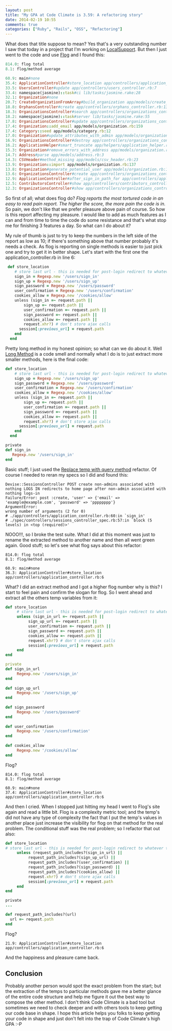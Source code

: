 ```yaml
---
layout: post
title: "My GPA at Code Climate is 3.59: A refactoring story"
date: 2014-02-19 10:55
comments: true
categories: ["Ruby", "Rails", "OSS", "Refactoring"]
---
```


What does that title suppose to mean? Yes that's a very outstanding number I saw that today in a project that I'm working on [LocalSupport](http://github.com/tansaku/LocalSupport). But then I just went to the code and use [Flog](https://github.com/seattlerb/flog) and I found this: 

```ruby
814.0: flog total
8.1: flog/method average

60.9: main#none
35.4: ApplicationController#store_location app/controllers/application_controller.rb:6
33.5: UsersController#update app/controllers/users_controller.rb:7
33.4: namespace(jasmine)::task#ci lib/tasks/jasmine.rake:28
32.1: Organization#none
20.7: CreateOrganizationFromArray#build_organization app/models/create_organization_from_array.rb:40
18.8: OrphansController#create app/controllers/orphans_controller.rb:13
18.3: OrganizationsController#search app/controllers/organizations_controller.rb:7
18.2: namespace(jasmine)::task#server lib/tasks/jasmine.rake:55
17.8: OrganizationsController#update app/controllers/organizations_controller.rb:69
17.4: Organization::add_email app/models/organization.rb:159
17.4: Category::seed app/models/category.rb:12
17.0: Organization#update_attributes_with_admin app/models/organization.rb:50
16.9: OrganizationsController#destroy app/controllers/organizations_controller.rb:82
16.2: ApplicationHelper#smart_truncate app/helpers/application_helper.rb:3
15.3: Organization#remove_errors_with_address app/models/organization.rb:192
14.7: Address#parse app/models/address.rb:3
14.3: CSVHeader#method_missing app/models/csv_header.rb:23
13.9: Organization::import app/models/organization.rb:137
13.8: Organization#generate_potential_user app/models/organization.rb:175
13.6: OrganizationsController#create app/controllers/organizations_controller.rb:51
12.9: ApplicationController#after_sign_in_path_for app/controllers/application_controller.rb:24
12.5: ContributorsController#show app/controllers/contributors_controller.rb:6
12.3: OrganizationsController#show app/controllers/organizations_controller.rb:29
```

So first of all; what does flog do? *Flog reports the most tortured code in an easy to read pain report. The higher the score, the more pain the code is in.* So pain, we don't like that we prefer pleasure above pain of course. So how is this report affecting my pleasure. I would like to add as much features as I can and from time to time the code do some resistance and that's what stop me for finishing 3 features a day. So what can I do about it?

My rule of thumb is just to try to keep the numbers in the left side of the report as low as 10; if there's something above that number probably it's needs a check. As flog is reporting on single methods is easier to just pick one and try to get it in better shape. Let's start with the first one the application_controller.rb in line 6: 

```ruby
 def store_location
    # store last url - this is needed for post-login redirect to whatever the user last visited.
    sign_in = Regexp.new '/users/sign_in'
    sign_up = Regexp.new '/users/sign_up'
    sign_password = Regexp.new '/users/password'
    user_confirmation = Regexp.new '/users/confirmation'
    cookies_allow = Regexp.new '/cookies/allow'
    unless (sign_in =~ request.path ||
        sign_up =~ request.path ||
        user_confirmation =~ request.path ||
        sign_password =~ request.path ||
        cookies_allow =~ request.path ||
        request.xhr?) # don't store ajax calls
      session[:previous_url] = request.path
    end
  end
```

Pretty long method in my honest opinion; so what can we do about it. Well [Long Method](http://sourcemaking.com/refactoring/long-method) is a code smell and normally what I do is to just extract more smaller methods, here is the final code: 

```ruby
def store_location
    # store last url - this is needed for post-login redirect to whatever the user last visited.
    sign_up = Regexp.new '/users/sign_up'
    sign_password = Regexp.new '/users/password'
    user_confirmation = Regexp.new '/users/confirmation'
    cookies_allow = Regexp.new '/cookies/allow'
    unless (sign_in =~ request.path ||
        sign_up =~ request.path ||
        user_confirmation =~ request.path ||
        sign_password =~ request.path ||
        cookies_allow =~ request.path ||
        request.xhr?) # don't store ajax calls
      session[:previous_url] = request.path
    end
  end

private 
def sign_in
   Regexp.new '/users/sign_in'
end
```

Basic stuff; I just used the [Replace temp with query method](http://sourcemaking.com/refactoring/replace-temp-with-query) refactor. Of course I needed to reran my specs so I did and found this: 

```
Devise::SessionsController POST create non-admins associated with nothing LOGS IN redirects to home page after non-admin associated with nothing logs-in
Failure/Error: post :create, 'user' => {'email' => 'example@example.com', 'password' => 'pppppppp'}
ArgumentError:
wrong number of arguments (2 for 0)
# ./app/controllers/application_controller.rb:60:in `sign_in'
# ./spec/controllers/sessions_controller_spec.rb:57:in `block (5 levels) in <top (required)>'

```

NOOO!!!, so I broke the test suite. What I did at this moment was just to rename the extracted method to another name and then all went green again. Good stuff; so let's see what flog says about this refactor: 

```
814.0: flog total
8.1: flog/method average

60.9: main#none
36.3: ApplicationController#store_location app/controllers/application_controller.rb:6
```

What? I did an extract method and I got a higher flog number why is this? I start to feel pain and confirm the slogan for flog. So I went ahead and extract all the others temp variables from it: 

```ruby
def store_location
     # store last url - this is needed for post-login redirect to whatever the user last visited.
     unless (sign_in_url =~ request.path ||
          sign_up_url =~ request.path ||
          user_confirmation =~ request.path ||
          sign_password =~ request.path ||
          cookies_allow =~ request.path ||
          request.xhr?) # don't store ajax calls
          session[:previous_url] = request.path
     end
end

private
def sign_in_url
     Regexp.new '/users/sign_in'
end
 
def sign_up_url
     Regexp.new '/users/sign_up'
end
 
def sign_password
     Regexp.new '/users/password'
end
 
def user_confirmation
     Regexp.new '/users/confirmation'
end
 
def cookies_allow
     Regexp.new '/cookies/allow'
end
```
Flog?

```
814.0: flog total
8.1: flog/method average

60.9: main#none
37.4: ApplicationController#store_location app/controllers/application_controller.rb:6
```

And then I cried. When I stopped just hitting my head I went to Flog's site again and read a little bit. Flog is a complexity metric tool; and the temp's did not have any type of complexity the fact that I put the temp's values in another place just increase the visibility for flog on that method for the real problem. The conditional stuff was the real problem; so I refactor that out also: 

```ruby
def store_location
# store last url - this is needed for post-login redirect to whatever the user last visited.
     unless (request_path_includes?(sign_in_url) ||
          request_path_includes?(sign_up_url) ||
          request_path_includes?(user_confirmation) ||
          request_path_includes?(sign_password) ||
          request_path_includes?(cookies_allow) ||
          request.xhr?) # don't store ajax calls
          session[:previous_url] = request.path
     end
end

private 
...

def request_path_includes?(url)
  url =~ request.path
end
```

Flog?

```
21.9: ApplicationController#store_location app/controllers/application_controller.rb:6
```

And the happiness and pleasure came back. 

## Conclusion

Probably another person would spot the exact problem from the start; but the extraction of the temps to particular methods gave me a better glance of the entire code structure and help me figure it out the best way to compose the other method. I don't think Code Climate is a bad tool but sometimes we need to check deeper and with others tools to keep getting our code base in shape. I hope this article helps you folks to keep getting your code in shape and just don't felt into the trap of Code Climate's high GPA :-P 

